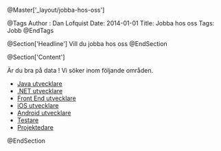 @Master['_layout/jobba-hos-oss']

@Tags
Author : Dan Lofquist
Date: 2014-01-01
Title: Jobba hos oss
Tags: Jobb
@EndTags

@Section['Headline']
Vill du jobba hos oss
@EndSection

@Section['Content']

Är du bra på data ! Vi söker inom följande områden.

* [Java utvecklare](/jobb/java-utvecklare)
* [.NET utvecklare](/jobb/net-utvecklare)
* [Front End utvecklare](/jobb/front-end-utvecklare)
* [iOS utvecklare](/jobb/ios-utvecklare)
* [Android utvecklare](/jobb/android-utvecklare)
* [Testare](/jobb/testledare)
* [Projektedare](/jobb/projectledare)

@EndSection